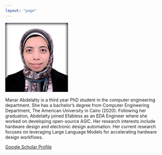 ```yaml
---
layout: "page"
---
```




![](/members/manar_mini.jpg)

Manar Abdelatty is a third year PhD student in the computer engineering 
department. She  has a bachelor’s degree from Computer Engineering Department, 
The American University in Cairo (2020). Following her graduation, 
Abdelatty joined Efabless as an EDA Engineer where she worked on developing 
open-source ASIC. Her research interests include hardware design and 
electronic design automation. Her current research focuses on leveraging
Large Language Models for accelerating hardware design workflows. 


[Google Scholar Profile](https://scholar.google.com/citations?user=JHQbgZgAAAAJ&hl=en)
